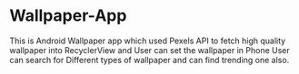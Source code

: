# Wallpaper-App
This is Android Wallpaper app which used Pexels API to fetch high quality wallpaper into RecyclerView and User can set the wallpaper in Phone
User can search for Different types of wallpaper and can find trending one also.

